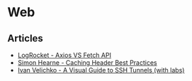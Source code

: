 # Web

## Articles

- [LogRocket - Axios VS Fetch API](https://blog.logrocket.com/axios-vs-fetch-best-http-requests/)
- [Simon Hearne - Caching Header Best Practices](https://simonhearne.com/2022/caching-header-best-practices/)
- [Ivan Velichko - A Visual Guide to SSH Tunnels (with labs)](https://iximiuz.com/en/posts/ssh-tunnels/)

&nbsp;

